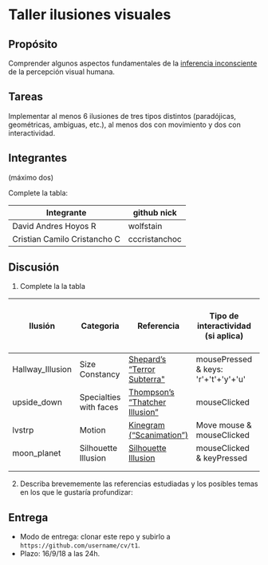 # Taller ilusiones visuales

## Propósito

Comprender algunos aspectos fundamentales de la [inferencia inconsciente](https://github.com/VisualComputing/Cognitive) de la percepción visual humana.

## Tareas

Implementar al menos 6 ilusiones de tres tipos distintos (paradójicas, geométricas, ambiguas, etc.), al menos dos con movimiento y dos con interactividad.

## Integrantes
(máximo dos)

Complete la tabla:

| Integrante | github nick |
|------------|-------------|
| David Andres Hoyos R           |   wolfstain          |
| Cristian Camilo Cristancho C          |    cccristanchoc         |

## Discusión

1. Complete la la tabla

| Ilusión | Categoria | Referencia | Tipo de interactividad (si aplica) | URL código base (si aplica) |
|---------|-----------|------------|------------------------------------|-----------------------------|
| Hallway_Illusion | Size Constancy |  [Shepard’s “Terror Subterra"](https://www.michaelbach.de/ot/sze-shepardTerrors)  |   mousePressed & keys: 'r'+'t'+'y'+'u'   |          |
| upside_down  | Specialties with faces  |   [Thompson’s “Thatcher Illusion”](https://www.michaelbach.de/ot/fcs-thompsonThatcher)   |  mouseClicked   |                             |
| lvstrp | Motion | [Kinegram (“Scanimation”)](https://www.michaelbach.de/ot/mot-scanimation) | Move mouse & mouseClicked |                             |
| moon_planet | Silhouette Illusion | [Silhouette Illusion](https://www.michaelbach.de/ot/sze-silhouette) | mouseClicked & keyPressed |                             |
|         |           |            |                                    |                             |
|         |           |            |                                    |                             |

2. Describa brevememente las referencias estudiadas y los posibles temas en los que le gustaría profundizar:

## Entrega

* Modo de entrega: clonar este repo y subirlo a `https://github.com/username/cv/t1`.
* Plazo: 16/9/18 a las 24h.
